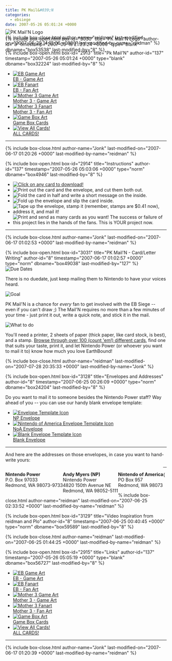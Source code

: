 ```yaml
---
title: PK Mail&#039;N
categories:
  - ebsiege
date: 2007-05-26 05:01:24 +0000
---
```

{% include box-open.html box-id="3030" title="PK Mail'N Logo" author-id="8" timestamp="2007-06-16 21:23:24 +0000" type="blank" dbname="box53538" last-modified-by="8" %}
<div class="centered" style="position: relative; margin-bottom: -86px"><img style="position: relative; top: -86px;" class="subhead" alt="PK Mail'N Logo" title="PK Mail'N -- Who needs talent when you can use someone else's?" src="../banners/ebs_banner_pkmailn_l.png" /></div>
{% include box-close.html author-name="reidman" last-modified-on="2007-06-29 14:12:06 +0000" last-modified-by-name="reidman" %}

{% include box-open.html box-id="2913" title="Pk Mail'N" author-id="137" timestamp="2007-05-26 05:01:24 +0000" type="blank" dbname="box32224" last-modified-by="8" %}
<ul class="thumblinks mailn">
	<li><a href="ebgameartcards/"><img title="EB Game Art" src="cardicons/ebgameart.png" /><br /><span>EB - Game Art</span></a></li>
	<li><a href="ebartcards/"><img title="EB Fanart" src="cardicons/ebfanart.png" /><br /><span>EB - Fan Art</span></a></li>
	<li><a href="m3gameartcards/"><img title="Mother 3 Game Art" src="cardicons/m3gameart.png" /><br /><span>Mother 3 - Game Art</span></a></li>
	<li><a href="m3artcards/"><img title="Mother 3 Fanart" src="cardicons/m3fanart.png" /><br /><span>Mother 3 - Fan Art</span></a></li>
	<li><a href="gameboxcards/"><img title="Game Box Art" src="cardicons/boxart.png" /><br /><span>Game Box Cards</span></a></li>
	<li class="all"><a href="allcards/"><img title="View All Cards!" src="cardicons/all.png" /><br /><span>ALL CARDS!</span></a></li>
</ul>
<div class="hr"><hr /></div>

{% include box-close.html author-name="Jonk" last-modified-on="2007-06-17 01:20:26 +0000" last-modified-by-name="reidman" %}

{% include box-open.html box-id="2914" title="Instructions" author-id="137" timestamp="2007-05-26 05:03:06 +0000" type="norm" dbname="box4946" last-modified-by="8" %}
<ul class="instructions">
	<li><a href="allcards/"><img src="instructions/1.png" alt="Click on any card to download!" /></a></li>
	<li><img src="instructions/2.png" alt="Print out the card and the envelope, and cut them both out." /></li>
	<li><img src="instructions/3.png" alt="Fold the card in half and write a short message on the inside." /></li>
	<li><img src="instructions/4.png" alt="Fold up the envelope and slip the card inside." /></li>
	<li><img src="instructions/5.png" alt="Tape up the envelope, stamp it (remember, stamps are $0.41 now), address it, and mail it!" /></li>
	<li><img src="instructions/final.png" alt="Print and send as many cards as you want! The success or failure of this project lies in the hands of the fans. This is YOUR project now." /></li>
</ul>
<div class="hr"><hr /></div>
{% include box-close.html author-name="Jonk" last-modified-on="2007-06-17 01:02:53 +0000" last-modified-by-name="reidman" %}

{% include box-open.html box-id="3031" title="PK Mail'N - Card/Letter Writing" author-id="8" timestamp="2007-06-17 01:02:57 +0000" type="norm" dbname="box49038" last-modified-by="127" %}
<img class="subhead" title="Due Dates" alt="Due Dates" src="../banners/ebs_banner_sub_duedates.png" />
<p>There is no duedate, just keep mailing them to Nintendo to have your voices heard.</p>

<img class="subhead" title="Goal" alt="Goal" src="../banners/ebs_banner_sub_goal.png" />
<p>PK Mail'N is a chance for <em>every</em> fan to get involved with the EB Siege -- even if you can't draw ;) The Mail'N requires no more than a few minutes of your time - just print it out, write a quick note, and stick it in the mail.</p>

<img class="subhead" title="What to do" alt="What to do" src="../banners/ebs_banner_sub_whattodo.png" />
<p>You'll need a printer, 2 sheets of paper (thick paper, like card stock, is best), and a stamp. <a href="allcards/">Browse through over 100 (count 'em!) different cards</a>, find one that suits your taste, print it, and let Nintendo Power (or whoever you want to mail it to) know how much you love EarthBound!</p>
{% include box-close.html author-name="reidman" last-modified-on="2007-07-28 20:35:33 +0000" last-modified-by-name="Jonk" %}

{% include box-open.html box-id="3128" title="Envelopes and Addresses" author-id="8" timestamp="2007-06-25 00:26:09 +0000" type="norm" dbname="box24204" last-modified-by="8" %}
<p>Do you want to mail it to someone besides the Nintendo Power staff? Way ahead of you -- you can use our handy blank envelope template:</p>
<ul class="thumblinks">
<li><a href="envelopes/pkmailn_envelope_np.pdf"><img src="envelopes/envelope_np.png" alt="Envelope Template Icon" title="Download pre-addressed envelope template" /><br /><span>NP Envelope</span></a></li>
<li><a href="envelopes/pkmailn_envelope_noa.pdf"><img src="envelopes/envelope_noa.png" alt="Nintendo of America Envelope Template Icon" title="Download Nintendo of America envelope template" /><br /><span>NoA Envelope</span></a></li>
<li><a href="envelopes/pkmailn_envelope_blank.pdf"><img src="envelopes/envelope_blank.png" alt="Blank Envelope Template Icon" title="Download blank envelope template" /><br /><span>Blank Envelope</span></a></li>
</ul>
<div class="hr"><hr /></div>
<p>And here are the addresses on those envelopes, in case you want to hand-write yours:</p>
<p class="address" style="float: left;">
	<b>Nintendo Power</b><br />
	P.O. Box 97033<br />
	Redmond, WA 98073-9733
</p>

<p class="address" style="float: left;">
	<b>Andy Myers (NP)</b><br />
	Nintendo Power<br />
	4820 150th Avenue NE<br />
	Redmond, WA 98052-5111
</p>

<p class="address" style="float: left;">
	<b>Nintendo of America</b><br />
	PO Box 957<br />
	Redmond, WA 98073
</p>

<div class="hr"><hr /></div>
{% include box-close.html author-name="reidman" last-modified-on="2007-06-25 02:33:52 +0000" last-modified-by-name="reidman" %}

{% include box-open.html box-id="3129" title="Video Inspiration from reidman and Plo" author-id="8" timestamp="2007-06-25 00:40:45 +0000" type="norm" dbname="box59589" last-modified-by="8" %}
<div class="centered"><youtube src="jwmW4-Gqu08" /></div>
{% include box-close.html author-name="reidman" last-modified-on="2007-06-25 01:44:25 +0000" last-modified-by-name="reidman" %}

{% include box-open.html box-id="2915" title="Links" author-id="137" timestamp="2007-05-26 05:05:19 +0000" type="blank" dbname="box56727" last-modified-by="8" %}
<ul class="thumblinks mailn">
	<li><a href="ebgameartcards/"><img title="EB Game Art" src="cardicons/ebgameart.png" /><br /><span>EB - Game Art</span></a></li>
	<li><a href="ebartcards/"><img title="EB Fanart" src="cardicons/ebfanart.png" /><br /><span>EB - Fan Art</span></a></li>
	<li><a href="m3gameartcards/"><img title="Mother 3 Game Art" src="cardicons/m3gameart.png" /><br /><span>Mother 3 - Game Art</span></a></li>
	<li><a href="m3artcards/"><img title="Mother 3 Fanart" src="cardicons/m3fanart.png" /><br /><span>Mother 3 - Fan Art</span></a></li>
	<li><a href="gameboxcards/"><img title="Game Box Art" src="cardicons/boxart.png" /><br /><span>Game Box Cards</span></a></li>
	<li class="all"><a href="allcards/"><img title="View All Cards!" src="cardicons/all.png" /><br /><span>ALL CARDS!</span></a></li>
</ul>
<div class="hr"><hr /></div>

{% include box-close.html author-name="Jonk" last-modified-on="2007-06-17 01:20:39 +0000" last-modified-by-name="reidman" %}
